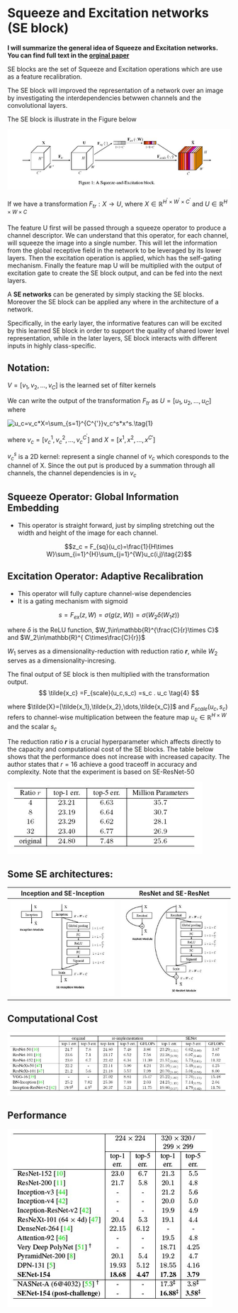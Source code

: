 # Squeeze and Excitation networks (SE block)
**I will summarize the general idea of Squeeze and Excitation networks. You can find full text in the [orginal paper](/attention/Hu_Squeeze-and-Excitation_Networks_CVPR_2018_paper.pdf)** 

 SE blocks are the set of Squeeze and Excitation operations which are use as a feature recalibration.

The SE block will improved the representation of a network over an image by investigating the interdependencies betwwen channels and the convolutional layers.

The SE block is illustrate in the Figure below

![Squeeze and Excitaion block](/attention/figures/Squeeze_n_Excitation.JPG)

If we have a transformation $F_{tr}: X \rightarrow U$, where $X \in \mathbb{R}^{H^{'} \times W^{'}\times C^{'}}$ and $U\in \mathbb{R}^{H\times W\times C}$

The feature U first will be passed through a squeeze operator to produce a channel descriptor. We can understand that this operator, for each channel, will squeeze the image into a single number. This will let the information from the global receptive field in the network to be leveraged by its lower layers. Then the excitation operation is applied, which has the self-gating mechanism. Finally the feature map U will be multiplied with the output of excitation gate to create the SE block output, and can be fed into the next layers.

A **SE networks** can be generated by simply stacking the SE blocks. Moreover the SE block can be applied any where in the architecture of a network.

Specifically, in the early layer, the informative features can will be excited by this learned SE block in order to support the quality of shared lower level representation, while in the later layers, SE block interacts with different inputs in highly class-specific.

## Notation: 
$V=[v_1,v_2,\dots,v_C]$ is the learned set of filter kernels

We can write the output of the transformation $F_{tr}$ as $U=[u_1,u_2,\dots,u_C]$ where

![$$ u_c=v_c*X=\sum_{s=1}^{C^{'}}v_c^s*x^s.\tag{1}$$](<img src="http://latex.codecogs.com/svg.latex?&space;u_c=v_c*X=\sum_{s=1}^{C^{'}}v_c^s*x^s." title="http://latex.codecogs.com/svg.latex? u_c=v_c*X=\sum_{s=1}^{C^{'}}v_c^s*x^s." />)

where $v_c=[v_c^1,v_c^2,\dots,v_c^{C^{'}}]$ and $X=[x^1,x^2,\dots ,x^{C{'}}]$

$v_c^s$ is a 2D kernel: represent a single channel of $v_c$ which coresponds to the channel of X. Since the out put is produced by a summation through all channels, the channel dependencies is in $v_c$

## Squeeze Operator: Global Information Embedding

- This operator is straight forward, just by simpling stretching out the width and height of the image for each channel.

$$z_c = F_{sq}(u_c)=\frac{1}{H\times W}\sum_{i=1}^{H}\sum_{j=1}^{W}u_c(i,j)\tag{2}$$

## Excitation Operator: Adaptive Recalibration 
- This operator will fully capture channel-wise dependencies 
- It is a gating mechanism with sigmoid

$$ s=F_{ex}(z,W)=\sigma(g(z,W)) = \sigma(W_2\delta(W_1z))\tag{3} $$

where $\delta$ is the ReLU function, $W_1\in\mathbb{R}^{\frac{C}{r}\times C}$ and $W_2\in\mathbb{R}^{ C\times\frac{C}{r}}$

$W_1$ serves as a dimensionality-reduction with reduction ratio **$r$**, while $W_2$ serves as a dimensionality-incresing.

The final output of SE block is then multiplied with the transformation output.
$$ \tilde{x_c} =F_{scale}(u_c,s_c) =s_c . u_c \tag{4} $$

where $\tilde{X}=[\tilde{x_1},\tilde{x_2},\dots,\tilde{x_C}]$ and $F_{scale}(u_c,s_c)$ refers to channel-wise multiplication between the feature map $u_c\in \mathbb{R}^{H\times W}$ and the scalar $s_c$

The reduction ratio **$r$** is a crucial hyperparameter which affects directly to the capacity and computational cost of the SE blocks. The table below shows that the performance does not increase with increased capacity. The author states that $r=16$ achieve a good traceoff in accuracy and complexity. Note that the experiment is based on SE-ResNet-50

![Reduction ratio](/attention/figures/ratio.JPG)

## Some SE architectures:

Inception and SE-Inception | ResNet and SE-ResNet
-|-
![Se_inception](/attention/figures/seinception.JPG)| ![Se_resnet](/attention/figures/seresnet.JPG)

## Computational Cost
![computational cost](/attention/figures/cost.JPG)
## Performance
![performance](/attention/figures/perform.JPG)